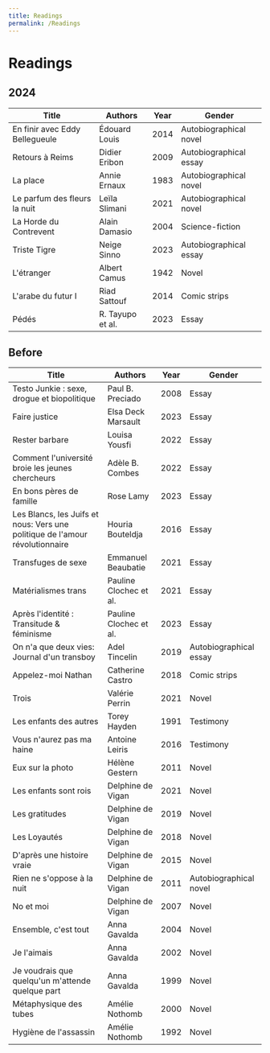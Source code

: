 ```yaml
---
title: Readings
permalink: /Readings
---
```


# Readings

## 2024

| Title | Authors | Year | Gender |
|------|----------|----------|-------|
| En finir avec Eddy Bellegueule | Édouard Louis | 2014 | Autobiographical novel |
| Retours à Reims | Didier Eribon | 2009 | Autobiographical essay |
| La place | Annie Ernaux | 1983 | Autobiographical novel |
| Le parfum des fleurs la nuit | Leïla Slimani | 2021 | Autobiographical novel |
| La Horde du Contrevent | Alain Damasio | 2004 | Science-fiction |
| Triste Tigre | Neige Sinno | 2023 | Autobiographical essay |
| L'étranger | Albert Camus | 1942 | Novel |
| L'arabe du futur I | Riad Sattouf | 2014 | Comic strips |
| Pédés | R. Tayupo et al. | 2023 | Essay |

## Before

| Title | Authors | Year | Gender |
|------|----------|----------|-------|
| Testo Junkie : sexe, drogue et biopolitique | Paul B. Preciado | 2008 | Essay |
| Faire justice | Elsa Deck Marsault | 2023 | Essay |
| Rester barbare | Louisa Yousfi | 2022 | Essay |
| Comment l'université broie les jeunes chercheurs | Adèle B. Combes | 2022 | Essay |
| En bons pères de famille | Rose Lamy | 2023 | Essay |
| Les Blancs, les Juifs et nous: Vers une politique de l'amour révolutionnaire | Houria Bouteldja | 2016 | Essay |
| Transfuges de sexe | Emmanuel Beaubatie | 2021 | Essay |
| Matérialismes trans | Pauline Clochec et al. | 2021 | Essay |
| Après l'identité : Transitude & féminisme | Pauline Clochec et al. | 2023 | Essay |
| On n'a que deux vies: Journal d'un transboy | Adel Tincelin | 2019 | Autobiographical essay |
| Appelez-moi Nathan | Catherine Castro | 2018 | Comic strips |
| Trois | Valérie Perrin | 2021 | Novel |
| Les enfants des autres | Torey Hayden | 1991 | Testimony |
| Vous n'aurez pas ma haine | Antoine Leiris | 2016 | Testimony |
| Eux sur la photo | Hélène Gestern | 2011 | Novel |
| Les enfants sont rois | Delphine de Vigan | 2021 | Novel |
| Les gratitudes | Delphine de Vigan | 2019 | Novel |
| Les Loyautés | Delphine de Vigan | 2018 | Novel |
| D'après une histoire vraie | Delphine de Vigan | 2015 | Novel |
| Rien ne s'oppose à la nuit | Delphine de Vigan | 2011 | Autobiographical novel |
| No et moi | Delphine de Vigan | 2007 | Novel |
| Ensemble, c'est tout | Anna Gavalda | 2004 | Novel |
| Je l'aimais | Anna Gavalda | 2002 | Novel |
| Je voudrais que quelqu'un m'attende quelque part | Anna Gavalda | 1999 | Novel |
| Métaphysique des tubes | Amélie Nothomb | 2000 | Novel |
| Hygiène de l'assassin | Amélie Nothomb | 1992 | Novel |




